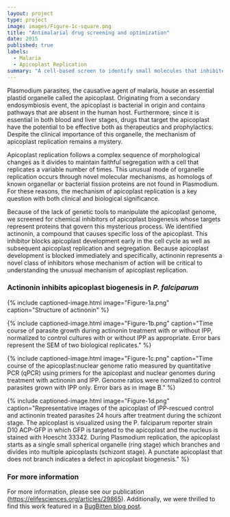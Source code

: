 ```yaml
---
layout: project
type: project
image: images/Figure-1c-square.png
title: "Antimalarial drug screening and optimization"
date: 2015
published: true
labels:
  - Malaria
  - Apicoplast Replication
summary: "A cell-based screen to identify small molecules that inhibited Plasmodium falciparum plastid organelle biogenesis."
---
```


Plasmodium parasites, the causative agent of malaria, house an essential plastid organelle called the apicoplast. Originating from a secondary endosymbiosis event, the apicoplast is bacterial in origin and contains pathways that are absent in the human host. Furthermore, since it is essential in both blood and liver stages, drugs that target the apicoplast have the potential to be effective both as therapeutics and prophylactics. Despite the clinical importance of this organelle, the mechanism of apicoplast replication remains a mystery.

Apicoplast replication follows a complex sequence of morphological changes as it divides to maintain faithful segregation with a cell that replicates a variable number of times. This unusual mode of organelle replication occurs through novel molecular mechanisms, as homologs of known organellar or bacterial fission proteins are not found in Plasmodium. For these reasons, the mechanism of apicoplast replication is a key question with both clinical and biological significance.

Because of the lack of genetic tools to manipulate the apicoplast genome, we screened for chemical inhibitors of apicoplast biogenesis whose targets represent proteins that govern this mysterious process. We identified actinonin, a compound that causes specific loss of the apicoplast. This inhibitor blocks apicoplast development early in the cell cycle as well as subsequent apicoplast replication and segregation. Because apicoplast development is blocked immediately and specifically, actinonin represents a novel class of inhibitors whose mechanism of action will be critical to understanding the unusual mechanism of apicoplast replication.

### Actinonin inhibits apicoplast biogenesis in <em>P. falciparum</em>

{% include captioned-image.html image="Figure-1a.png" caption="Structure of actinonin" %}

{% include captioned-image.html image="Figure-1b.png" caption="Time course of parasite growth during actinonin treatment with or without IPP, normalized to control cultures with or without IPP as appropriate. Error bars represent the SEM of two biological replicates." %}

{% include captioned-image.html image="Figure-1c.png" caption="Time course of the apicoplast:nuclear genome ratio measured by quantitative PCR (qPCR) using primers for the apicoplast and nuclear genomes during treatment with actinonin and IPP. Genome ratios were normalized to control parasites grown with IPP only. Error bars as in image B." %}

{% include captioned-image.html image="Figure-1d.png" caption="Representative images of the apicoplast of IPP-rescued control and actinonin treated parasites 24 hours after treatment during the schizont stage. The apicoplast is visualized using the P. falciparum reporter strain D10 ACP-GFP in which GFP is targeted to the apicoplast and the nucleus is stained with Hoescht 33342.  During Plasmodium replication, the apicoplast starts as a single small spherical organelle (ring stage) which branches and divides into multiple apicoplasts (schizont stage). A punctate apicoplast that does not branch indicates a defect in apicoplast biogenesis." %}

### For more information

For more information, please see our publication (<https://elifesciences.org/articles/29865>). Additionally, we were thrilled to find this work featured in a [BugBitten blog post](https://blogs.biomedcentral.com/bugbitten/2017/09/15/the-action-of-actinonin-a-new-antimalarial-drug-and-target/). 
